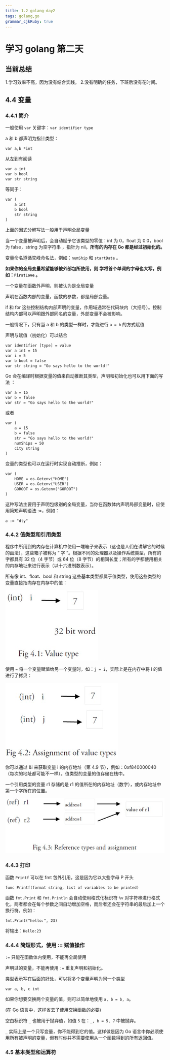 ```yaml
---
title: 1.2 golang-day2
tags: golang,go
grammar_cjkRuby: true
---
```


# 学习 golang 第二天

 ## 当前总结

 1.学习效率不高，因为没有结合实践。
 2.没有明确的任务，下班后没有花时间。

## 4.4 变量

 ### 4.4.1 简介
 
 一般使用 `var` 关键字：`var identifier type`

a 和 b 都声明为指针类型：
``` golang
var a,b *int
```
从左到有阅读
``` golang
var a int
var b bool
var str string
```
等同于：
``` golang
var (
	a int
	b bool
	str string
)
```
上面的因式分解写法一般用于声明全局变量

当一个变量被声明后，会自动赋予它该类型的零值：int 为 0，float 为 0.0，bool 为 false，string 为空字符串 ，指针为 nil。**所有的内存在 Go 都是经过初始化的。**

变量命名遵循驼峰命名法，例如：`numShip` 和 `startDate`  。

**如果你的全局变量希望能够被外部包所使用，则 学将首个单词的字母也大写，例如：`FirstLove`  。**

一个变量在函数外声明，则被认为是全局变量

声明在函数内部的变量，函数的参数，都是局部变量。

if 和 for 这些控制结构内部声明的变量，作用域通常在代码块内（大括号）。控制结构内部可以声明跟外部同名的变量，外部变量不会被影响。

一般情况下，只有当 a 和 b 的类型一样时，才能进行 `a = b` 的方式赋值

声明与赋值（初始化）可以结合
``` golang
var identifier [type] = value
var a int = 15
var i = 5
var b bool = false
var str string = "Go says hello to the world!"
```

Go 会在编译时根据变量的值来自动推断其类型，声明和初始化也可以用下面的写法 ：
``` golang
var a = 15
var b = false
var str = "Go says hello to the world!"
```
或者
``` golang
var (
 	a = 15
    b = false
    str = "Go says hello to the world!"
    numShips = 50
    city string
)
```

变量的类型也可以在运行时实现自动推断，例如：
``` golang
var (
    HOME = os.Getenv("HOME")
    USER = os.Getenv("USER")
    GOROOT = os.Getenv("GOROOT")
)
```

这种写法主要用于声明包级别的全局变量，当你在函数体内声明局部变量时，应使用简短声明语法 :=，例如：

``` golang
a := "dty"
```

### 4.4.2 值类型和引用类型

程序中所用到的内存在计算机中使用一堆箱子来表示（这也是人们在讲解它的时候的画法），这些箱子被称为 “ 字 ”。根据不同的处理器以及操作系统类型，所有的字都具有 32 位（4 字节）或 64 位（8 字节）的相同长度；所有的字都使用相关的内存地址来进行表示（以十六进制数表示）。

所有像 int、float、bool 和 string 这些基本类型都属于值类型，使用这些类型的变量直接指向存在内存中的值：

![](/go/images/DoULBXMAuI.png)

使用 `=` 将一个变量赋值给另一个变量时，如：`j = i`，实际上是在内存中将 i 的值进行了拷贝：

![](/go/images/Bb94TEHJHf.png)

你可以通过 &i 来获取变量 i 的内存地址（第 4.9 节），例如：0xf840000040（每次的地址都可能不一样）。值类型的变量的值存储在栈中。

一个引用类型的变量 r1 存储的是 r1 的值所在的内存地址（数字），或内存地址中第一个字所在的位置。

![](/go/images/TjrUdiGZbh.png)

### 4.4.3 打印
函数 `Printf` 可以在 fmt 包外引用，这是因为它以大些字母 P 开头
``` golang
func Printf(format string, list of variables to be printed)
```

函数 `fmt.Print` 和 `fmt.Println` 会自动使用格式化标识符 `%v` 对字符串进行格式化，两者都会在每个参数之间自动增加空格，而后者还会在字符串的最后加上一个换行符。例如：
``` golang
fmt.Print("hello:", 23)
```
将输出：`Hello:23`

### 4.4.4 简短形式，使用 := 赋值操作

`:=` 只能在函数体内使用，不能再全局使用

声明过的变量，不能再使用 `:=` 重复声明和初始化。

类型表示写在后面的好处，可以将多个变量声明为同一个类型
``` golang
var a, b, c int
```

如果你想要交换两个变量的值，则可以简单地使用 `a, b = b, a`。

(在 Go 语言中，这样省去了使用交换函数的必要)

空白标识符 `_` 也被用于抛弃值，如值 `5` 在：`_, b = 5, 7` 中被抛弃。

`_` 实际上是一个只写变量，你不能得到它的值。这样做是因为 Go 语言中你必须使用所有被声明的变量，但有时你并不需要使用从一个函数得到的所有返回值。



### 4.5 基本类型和运算符


